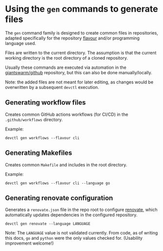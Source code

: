 # Using the `gen` commands to generate files

The `gen` command family is designed to create common files in repositories, adapted specifically for the repository [flavour](flavours.md) and/or programming language used.

Files are written to the current directory. The assumption is that the current working directory is the root directory of a cloned repository.

Usually these commands are executed via automation in the [giantswarm/github](https://github.com/giantswarm/github/actions/workflows/synchronize.yaml) repository, but this can also be done manually/locally.

Note: the added files are not meant for later editing, as changes would be overwritten by a subsequent `devctl` execution.

## Generating workflow files

Creates common GitHub actions workflows (for CI/CD) in the `.github/workflows` directory.

Example:

```nohighlight
devctl gen workflows --flavour cli
```

## Generating Makefiles

Creates common `Makefile` and includes in the root directory.

Example:

```nohighlight
devctl gen workflows --flavour cli --language go
```

## Generating renovate configuration

Generates a `renovate.json` file in the repo root to configure [renovate](https://docs.renovatebot.com/), which automatically updates dependencies in the configured repository.

```nohighlight
devctl gen renovate --language LANGUAGE
```

Note: The `LANGUAGE` value is not validated currently. From code, as of writing this docs, `go` and `python` were the only values checked for. (Usability improvement welcome!)
